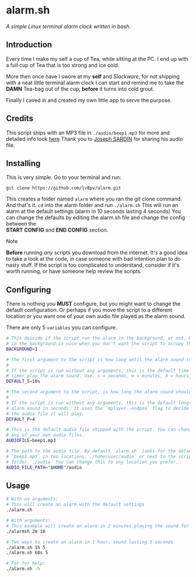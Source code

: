# alarm.sh
*A simple Linux terminal alarm clock written in bash.*

## Introduction
Every time I make my self a cup of Tea, while sitting at the PC. I end up with a
full cup of Tea that is too strong and ice cold.

More then once have I swore at my **self** and *Slackware*, for not shipping
with a neat little terminal alarm clock I can start and remind me to take the
**DAMN** Tea-bag out of the cup, **before** it turns into cold grout.

Finally I caved in and created my own little app to serve the purpose.

## Credits
This script ships with an MP3 file in `./audio/beep1.mp3` for more and detailed
info look [here](./audio/BEEP1-CREDITS.md) Thank you to [Joseph SARDIN][1] for
sharing his audio file.

## Installing
This is very simple. Go to your terminal and run:
```git
git clone https://github.com/lv8pv/alarm.git
```

This creates a folder named `alarm` where you ran the git clone command. And
that's it. `cd` into the alarm folder and run `./alarm.sh` This will run an
alarm at the default settings (alarm in 10 seconds lasting 4 seconds) You can
change the defaults by editing the alarm.sh file and change the config between
the  
**START CONFIG** and **END CONFIG** section.

> [!NOTE]
> **Before** running *any* scripts you download from the internet. It's a good
> idea to take a look at the code, in case someone with bad intention plan to do
> nasty stuff. If the script is too complicated to understand, consider if it's
> worth running, or have someone help review the scripts.

## Configuring
There is nothing you **MUST** configure, but you might want to change the
default configuration. Or perhaps if you move the script to a different location
or you want one of your own audio file played as the alarm sound.

There are only 5 `variables` you can configure.

```bash
# This deicide if the script run the alarm in the background, or not. Running it
# in the background is nice when you don't want the script to occupy the terminal.
BACKGROUND=1
```

```bash
# The first argument to the script is how long until the alarm sound is played.
#
# If the script is run without any arguments, this is the default time before the
# timer play the alarm sound. Use: s = seconds, m = minutes, h = hours, d = days.
DEFAULT_S=10s
```

```bash
# The second argument to the script, is how long the alarm sound should play. 
# 
# If the script is run without any arguments, this is the default length of the
# alarm sound in seconds. It uses the `mplayer -endpos` flag to decide how much of
# the audio file it will play.
DEFAULT_P=4
```

```bash
# This is the default audio file shipped with the script. You can change this to
# any of your own audio files.
AUDIOFILE=beep1.mp3
```

```bash
# The path to the audio file. By default `alarm.sh` looks for the default file
# `beep1.mp3` in two locations. `/home/user/audio` or next to the script in the
# folder `./audio` You can change this to any location you prefer.
AUDIO_FILE_PATH="$HOME"/audio
```

## Usage
```bash
# With no arguments:
# This will create an alarm with the default settings
./alarm.sh
```

```bash
# With arguments:
# This example will create an alarm in 2 minutes playing the sound for 10 seconds
./alarmsh 2m 10
```

```bash
# Two ways to create an alarm in 1 hour, sound lasting 5 seconds
./alarm.sh 1h 5
./alarm.sh 60s 5
```

```bash
# For for help:
./alarm.sh -h
```

[1]: https://josephsardin.fr

<!-- vim: ts=2:sts=2:sw=2:tw=80:cc=80:spell et
-->
